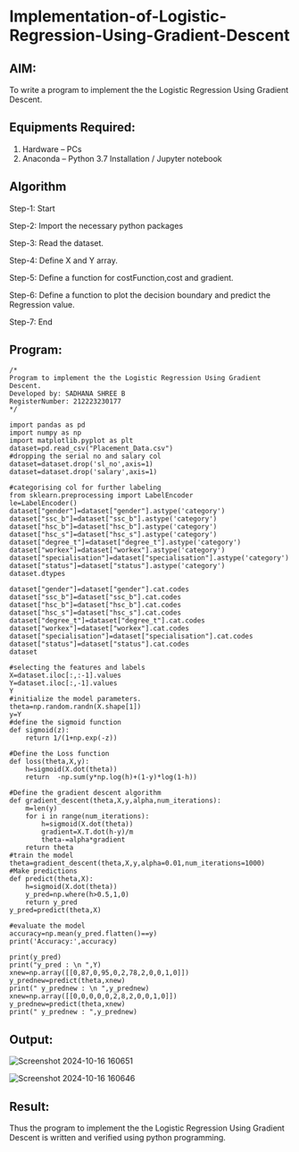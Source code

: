 # Implementation-of-Logistic-Regression-Using-Gradient-Descent

## AIM:
To write a program to implement the the Logistic Regression Using Gradient Descent.

## Equipments Required:
1. Hardware – PCs
2. Anaconda – Python 3.7 Installation / Jupyter notebook

## Algorithm
Step-1: Start

Step-2: Import the necessary python packages

Step-3: Read the dataset.

Step-4: Define X and Y array.

Step-5: Define a function for costFunction,cost and gradient.

Step-6: Define a function to plot the decision boundary and predict the Regression value.

Step-7: End

## Program:
```
/*
Program to implement the the Logistic Regression Using Gradient Descent.
Developed by: SADHANA SHREE B
RegisterNumber: 212223230177
*/

import pandas as pd
import numpy as np
import matplotlib.pyplot as plt
dataset=pd.read_csv("Placement_Data.csv")
#dropping the serial no and salary col
dataset=dataset.drop('sl_no',axis=1)
dataset=dataset.drop('salary',axis=1)

#categorising col for further labeling
from sklearn.preprocessing import LabelEncoder
le=LabelEncoder()
dataset["gender"]=dataset["gender"].astype('category')
dataset["ssc_b"]=dataset["ssc_b"].astype('category')
dataset["hsc_b"]=dataset["hsc_b"].astype('category')
dataset["hsc_s"]=dataset["hsc_s"].astype('category')
dataset["degree_t"]=dataset["degree_t"].astype('category')
dataset["workex"]=dataset["workex"].astype('category')
dataset["specialisation"]=dataset["specialisation"].astype('category')
dataset["status"]=dataset["status"].astype('category')
dataset.dtypes

dataset["gender"]=dataset["gender"].cat.codes
dataset["ssc_b"]=dataset["ssc_b"].cat.codes
dataset["hsc_b"]=dataset["hsc_b"].cat.codes
dataset["hsc_s"]=dataset["hsc_s"].cat.codes
dataset["degree_t"]=dataset["degree_t"].cat.codes
dataset["workex"]=dataset["workex"].cat.codes
dataset["specialisation"]=dataset["specialisation"].cat.codes
dataset["status"]=dataset["status"].cat.codes
dataset

#selecting the features and labels
X=dataset.iloc[:,:-1].values
Y=dataset.iloc[:,-1].values
Y
#initialize the model parameters.
theta=np.random.randn(X.shape[1])
y=Y
#define the sigmoid function
def sigmoid(z):
    return 1/(1+np.exp(-z))

#Define the Loss function
def loss(theta,X,y):
    h=sigmoid(X.dot(theta))
    return  -np.sum(y*np.log(h)+(1-y)*log(1-h))

#Define the gradient descent algorithm
def gradient_descent(theta,X,y,alpha,num_iterations):
    m=len(y)
    for i in range(num_iterations):
        h=sigmoid(X.dot(theta))
        gradient=X.T.dot(h-y)/m
        theta-=alpha*gradient
    return theta
#train the model
theta=gradient_descent(theta,X,y,alpha=0.01,num_iterations=1000)
#Make predictions
def predict(theta,X):
    h=sigmoid(X.dot(theta))
    y_pred=np.where(h>0.5,1,0)
    return y_pred
y_pred=predict(theta,X)

#evaluate the model
accuracy=np.mean(y_pred.flatten()==y)
print('Accuracy:',accuracy)

print(y_pred)
print("y_pred : \n ",Y)
xnew=np.array([[0,87,0,95,0,2,78,2,0,0,1,0]])
y_prednew=predict(theta,xnew)
print(" y_prednew : \n ",y_prednew)
xnew=np.array([[0,0,0,0,0,2,8,2,0,0,1,0]])
y_prednew=predict(theta,xnew)
print(" y_prednew : ",y_prednew)

```

## Output:

![Screenshot 2024-10-16 160651](https://github.com/user-attachments/assets/16b2044f-7c17-410d-bd10-3377b41fa42b)

![Screenshot 2024-10-16 160646](https://github.com/user-attachments/assets/705159bf-2354-4140-805d-ece5555d8da8)



## Result:
Thus the program to implement the the Logistic Regression Using Gradient Descent is written and verified using python programming.

